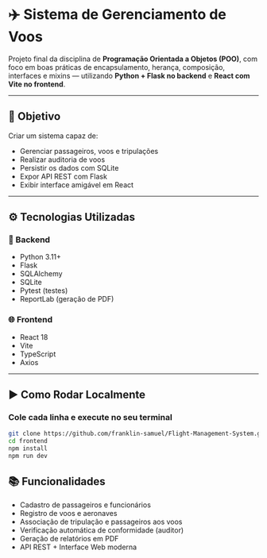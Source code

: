 # ✈️ Sistema de Gerenciamento de Voos

Projeto final da disciplina de **Programação Orientada a Objetos (POO)**, com foco em boas práticas de encapsulamento, herança, composição, interfaces e mixins — utilizando **Python + Flask no backend** e **React com Vite no frontend**.

---

## 📌 Objetivo

Criar um sistema capaz de:
- Gerenciar passageiros, voos e tripulações
- Realizar auditoria de voos
- Persistir os dados com SQLite
- Expor API REST com Flask
- Exibir interface amigável em React

---

## ⚙️ Tecnologias Utilizadas

### 🐍 Backend
- Python 3.11+
- Flask
- SQLAlchemy
- SQLite
- Pytest (testes)
- ReportLab (geração de PDF)

### 🌐 Frontend
- React 18
- Vite
- TypeScript
- Axios

---

## ▶️ Como Rodar Localmente

### Cole cada linha e execute no seu terminal

```bash
git clone https://github.com/franklin-samuel/Flight-Management-System.git
cd frontend
npm install
npm run dev

```
## 📚 Funcionalidades
- Cadastro de passageiros e funcionários
- Registro de voos e aeronaves
- Associação de tripulação e passageiros aos voos
- Verificação automática de conformidade (auditor)
- Geração de relatórios em PDF
- API REST + Interface Web moderna


